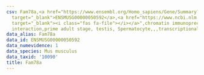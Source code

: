 ```yaml
---
csv: Fam78a,<a href="https://www.ensembl.org/Homo_sapiens/Gene/Summary?db=core;g=ENSMUSG00000050592"
  target="_blank">ENSMUSG00000050592</a>,<a href="https://www.ncbi.nlm.nih.gov/pubmed/25450459"
  target="_blank"><i class="fas fa-file"></i></a>",chromatin immunoprecipitation assay,direct
  interaction,prime adult stage, testis, Spermatocyte,,,transcriptional regulation,
data_alias: Fam78a
data_id: ENSMUSG00000050592
data_numevidence: 1
data_species: Mus musculus
data_taxid: '10090'
title: Fam78a
---
```

